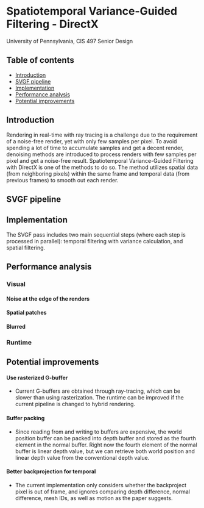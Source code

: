 # Spatiotemporal Variance-Guided Filtering - DirectX
University of Pennsylvania, CIS 497 Senior Design

## Table of contents
- [Introduction](#introduction)
- [SVGF pipeline](#svgf-pipeline)
- [Implementation](#implementation)
- [Performance analysis](#performance-analysis)
- [Potential improvements](#potential-improvements)

## Introduction
Rendering in real-time with ray tracing is a challenge due to the requirement of a noise-free render, yet with only few samples per pixel. To avoid spending a lot of time to accumulate samples and get a decent render, denoising methods are introduced to process renders with few samples per pixel and get a noise-free result. Spatiotemporal Variance-Guided Filtering with DirectX is one of the methods to do so. The method utilizes spatial data (from neighboring pixels) within the same frame and temporal data (from previous frames) to smooth out each render. 

## SVGF pipeline

## Implementation
The SVGF pass includes two main sequential steps (where each step is processed in parallel): temporal filtering with variance calculation, and spatial filtering.

## Performance analysis

### Visual 

#### Noise at the edge of the renders

#### Spatial patches

#### Blurred


### Runtime


## Potential improvements

#### Use rasterized G-buffer 
- Current G-buffers are obtained through ray-tracing, which can be slower than using rasterization. The runtime can be improved if the current pipeline is changed to hybrid rendering.

#### Buffer packing
- Since reading from and writing to buffers are expensive, the world position buffer can be packed into depth buffer and stored as the fourth element in the normal buffer. Right now the fourth element of the normal buffer is linear depth value, but we can retrieve both world position and linear depth value from the conventional depth value. 

#### Better backprojection for temporal
- The current implementation only considers whether the backproject pixel is out of frame, and ignores comparing depth difference, normal difference, mesh IDs, as well as motion as the paper suggests.
